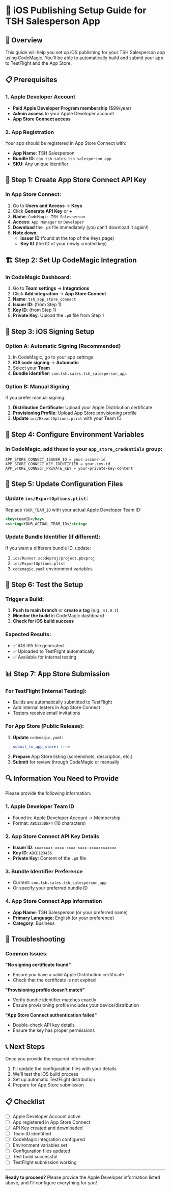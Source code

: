 # 📱 iOS Publishing Setup Guide for TSH Salesperson App

## 🎯 Overview

This guide will help you set up iOS publishing for your TSH Salesperson app using CodeMagic. You'll be able to automatically build and submit your app to TestFlight and the App Store.

## 📋 Prerequisites

### 1. Apple Developer Account
- **Paid Apple Developer Program membership** ($99/year)
- **Admin access** to your Apple Developer account
- **App Store Connect access**

### 2. App Registration
Your app should be registered in App Store Connect with:
- **App Name**: TSH Salesperson
- **Bundle ID**: `com.tsh.sales.tsh_salesperson_app`
- **SKU**: Any unique identifier

## 🔑 Step 1: Create App Store Connect API Key

### In App Store Connect:
1. Go to **Users and Access** → **Keys**
2. Click **Generate API Key** or **+**
3. **Name**: `CodeMagic TSH Salesperson`
4. **Access**: `App Manager` or `Developer`
5. **Download** the `.p8` file immediately (you can't download it again!)
6. **Note down**:
   - **Issuer ID** (found at the top of the Keys page)
   - **Key ID** (the ID of your newly created key)

## 🏗️ Step 2: Set Up CodeMagic Integration

### In CodeMagic Dashboard:
1. Go to **Team settings** → **Integrations**
2. Click **Add integration** → **App Store Connect**
3. **Name**: `tsh_app_store_connect`
4. **Issuer ID**: (from Step 1)
5. **Key ID**: (from Step 1)
6. **Private Key**: Upload the `.p8` file from Step 1

## 📱 Step 3: iOS Signing Setup

### Option A: Automatic Signing (Recommended)
1. In CodeMagic, go to your app settings
2. **iOS code signing** → **Automatic**
3. Select your **Team**
4. **Bundle identifier**: `com.tsh.sales.tsh_salesperson_app`

### Option B: Manual Signing
If you prefer manual signing:
1. **Distribution Certificate**: Upload your Apple Distribution certificate
2. **Provisioning Profile**: Upload App Store provisioning profile
3. **Update** `ios/ExportOptions.plist` with your Team ID

## 🔧 Step 4: Configure Environment Variables

### In CodeMagic, add these to your `app_store_credentials` group:
```
APP_STORE_CONNECT_ISSUER_ID = your-issuer-id
APP_STORE_CONNECT_KEY_IDENTIFIER = your-key-id
APP_STORE_CONNECT_PRIVATE_KEY = your-private-key-content
```

## 📝 Step 5: Update Configuration Files

### Update `ios/ExportOptions.plist`:
Replace `YOUR_TEAM_ID` with your actual Apple Developer Team ID:
```xml
<key>teamID</key>
<string>YOUR_ACTUAL_TEAM_ID</string>
```

### Update Bundle Identifier (if different):
If you want a different bundle ID, update:
1. `ios/Runner.xcodeproj/project.pbxproj`
2. `ios/ExportOptions.plist`
3. `codemagic.yaml` environment variables

## 🚀 Step 6: Test the Setup

### Trigger a Build:
1. **Push to main branch** or **create a tag** (e.g., `v1.0.1`)
2. **Monitor the build** in CodeMagic dashboard
3. **Check for iOS build success**

### Expected Results:
- ✅ iOS IPA file generated
- ✅ Uploaded to TestFlight automatically
- ✅ Available for internal testing

## 📊 Step 7: App Store Submission

### For TestFlight (Internal Testing):
- Builds are automatically submitted to TestFlight
- Add internal testers in App Store Connect
- Testers receive email invitations

### For App Store (Public Release):
1. **Update** `codemagic.yaml`:
   ```yaml
   submit_to_app_store: true
   ```
2. **Prepare** App Store listing (screenshots, description, etc.)
3. **Submit** for review through CodeMagic or manually

## 🔍 Information You Need to Provide

Please provide the following information:

### 1. **Apple Developer Team ID**
- Found in: Apple Developer Account → Membership
- Format: `ABC123DEF4` (10 characters)

### 2. **App Store Connect API Key Details**
- **Issuer ID**: `xxxxxxxx-xxxx-xxxx-xxxx-xxxxxxxxxxxx`
- **Key ID**: `ABCD123456`
- **Private Key**: Content of the `.p8` file

### 3. **Bundle Identifier Preference**
- Current: `com.tsh.sales.tsh_salesperson_app`
- Or specify your preferred bundle ID

### 4. **App Store Connect App Information**
- **App Name**: TSH Salesperson (or your preferred name)
- **Primary Language**: English (or your preference)
- **Category**: Business

## 🚨 Troubleshooting

### Common Issues:

**"No signing certificate found"**
- Ensure you have a valid Apple Distribution certificate
- Check that the certificate is not expired

**"Provisioning profile doesn't match"**
- Verify bundle identifier matches exactly
- Ensure provisioning profile includes your device/distribution

**"App Store Connect authentication failed"**
- Double-check API key details
- Ensure the key has proper permissions

## 📞 Next Steps

Once you provide the required information:
1. I'll update the configuration files with your details
2. We'll test the iOS build process
3. Set up automatic TestFlight distribution
4. Prepare for App Store submission

## 📋 Checklist

- [ ] Apple Developer Account active
- [ ] App registered in App Store Connect
- [ ] API Key created and downloaded
- [ ] Team ID identified
- [ ] CodeMagic integration configured
- [ ] Environment variables set
- [ ] Configuration files updated
- [ ] Test build successful
- [ ] TestFlight submission working

---

**Ready to proceed?** Please provide the Apple Developer information listed above, and I'll configure everything for you! 